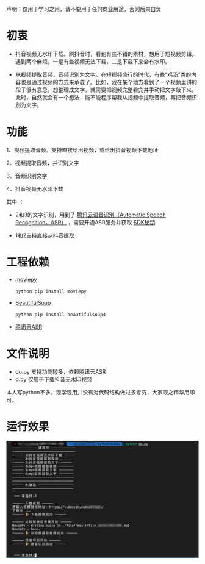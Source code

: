 声明：仅用于学习之用，请不要用于任何商业用途，否则后果自负

# 初衷
* 抖音视频无水印下载。刷抖音时，看到有些不错的素材，想用于短视频剪辑。遇到两个麻烦，一是有些视频无法下载，二是下载下来会有水印。

* 从视频提取音频，音频识别为文字。在短视频盛行的时代，有些“鸡汤”类的内容也是通过视频的方式来承载了。比如，我在某个地方看到了一个视频里讲的段子很有意思，想整理成文字，就需要把视频完整看完并手动把文字敲下来。此时，自然就会有一个想法，能不能程序帮我从视频中提取音频，再把音频识别为文字。

# 功能
1、视频提取音频。支持直接给出视频，或给出抖音视频下载地址

2、视频提取音频，并识别文字

3、音频识别文字

4、抖音视频无水印下载

其中 ：
* 2和3的文字识别，用到了 [腾讯云语音识别（Automatic Speech Recognition，ASR）](https://cloud.tencent.com/document/product/1093/35680) ，需要开通ASR服务并获取 [SDK秘钥](https://console.cloud.tencent.com/cam/capi)

* 1和2支持直接从抖音提取

# 工程依赖

* [moviepy](https://pypi.org/project/moviepy/)
    ```
    python pip install moviepy
* [BeautifulSoup](https://pypi.org/project/beautifulsoup4/)
    ```
    python pip install beautifulsoup4
* [腾讯云ASR](https://github.com/TencentCloud/tencentcloud-speech-sdk-python/)


# 文件说明
* do.py 支持功能较多，依赖腾讯云ASR
* d.py 仅用于下载抖音无水印视频

本人写python不多，现学现用并没有对代码结构做过多考究，大家取之精华用即可。

# 运行效果
![运行效果](https://github.com/hellojammy/media/blob/main/run.png)

